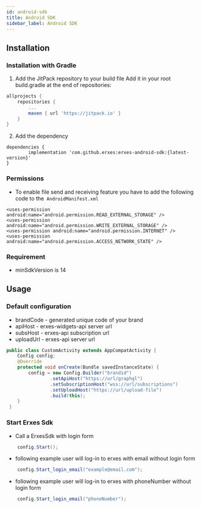 ```yaml
---
id: android-sdk
title: Android SDK
sidebar_label: Android SDK
---
```


<!--Content-->


## Installation

### Installation with Gradle
1. Add the JitPack repository to your build file
Add it in your root build.gradle at the end of repositories:

```gradle
allprojects {
    repositories {
        ...
        maven { url 'https://jitpack.io' }
    }
}
```
2. Add the dependency
```
dependencies {
        implementation 'com.github.erxes:erxes-android-sdk:{latest-version}'
}
```
### Permissions

+ To enable file send and receiving feature you have to add the following code to the``` AndroidManifest.xml```
```
<uses-permission android:name="android.permission.READ_EXTERNAL_STORAGE" />
<uses-permission android:name="android.permission.WRITE_EXTERNAL_STORAGE" />
<uses-permission android:name="android.permission.INTERNET" />
<uses-permission android:name="android.permission.ACCESS_NETWORK_STATE" />
```

### Requirement

+ minSdkVersion is 14

## Usage

### Default configuration
+ brandCode - generated unique code of your brand
+ apiHost - erxes-widgets-api server url
+ subsHost - erxes-api subscription url
+ uploadUrl - erxes-api server url

```java
public class CustomActivity extends AppCompatActivity {
    Config config;
    @Override
    protected void onCreate(Bundle savedInstanceState) {
        config = new Config.Builder("brandid")
                .setApiHost("https://url/graphql")
                .setSubscriptionHost("wss://url/subscriptions")
                .setUploadHost("https://url/upload-file")
                .build(this);
    }
 }
```
### Start Erxes Sdk

+ Call a ErxesSdk with login form
```java
    config.Start();
```
+ following example user will log-in to erxes with email without login form

```java
    config.Start_login_email("example@email.com");
```
+ following example user will log-in to erxes with phoneNumber without login form
```java
    config.Start_login_email("phoneNumber");
```